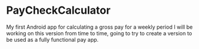 # PayCheckCalculator
My first Android app for calculating a gross pay for a weekly period
I will be working on this version from time to time, going to try to create a version to 
be used as a fully functional pay app.
